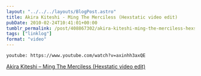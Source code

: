 ```yaml
---
layout: "../../../layouts/BlogPost.astro"
title: Akira Kiteshi - Ming The Merciless (Hexstatic video edit)
pubDate: 2010-02-24T10:41:01+00:00
tumblr_permalink: /post/408867302/akira-kiteshi-ming-the-merciless-hexstatic
tags: ["linklog"]
format: "video"
---
```


`youtube: https://www.youtube.com/watch?v=axinhh3axQE`

[Akira Kiteshi &#8211; Ming The Merciless (Hexstatic video edit)][1]

[1]: https://www.youtube.com/watch?v=axinhh3axQE

